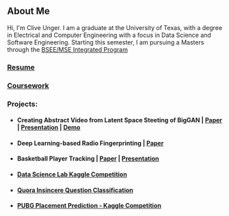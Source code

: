 ## About Me

Hi, I'm Clive Unger. I am a graduate at the University of Texas, with a degree in Electrical and Computer Engineering with a focus in Data Science and Software Engineering. Starting this semester, I am pursuing a Masters through the [BSEE/MSE Integrated Program](http://www.ece.utexas.edu/bsms)

### [Resume](https://cliveunger.github.io/CliveUngerResume.pdf)

### [Coursework](./education.md)

### Projects:

- #### Creating Abstract Video from Latent Space Steeting of BigGAN | [Paper](./reports/BigGAN_Videos_Report.pdf) | [Presentation](https://docs.google.com/presentation/d/e/2PACX-1vS1bYKvu3R5y2kJFHJEpdyGy8EieVAjQGCHrc74a2eUZjFYJh7qsIiHmhngtScJQmq_d-2Gqj_iywLY/pub?start=false&loop=false&delayms=3000) | [Demo](https://drive.google.com/file/d/1z4F5TKw6YKut5AIcZTFWhXW77IAkgKhf/view?usp=sharing)

- #### Deep Learning-based Radio Fingerprinting | [Paper](./reports/Radio_Fingerprinting.pdf)

- #### Basketball Player Tracking | [Paper](./reports/Basketball_Player_Tracking.pdf) | [Presentation](https://docs.google.com/presentation/d/e/2PACX-1vT525j_UuNkivVtRqCjYeV2HAox3mmZBAPue019F4AFuEivJcN2BaSKApaNow3s5_GRzLfK2jInE-lw/pub?start=false&loop=false&delayms=3000)

- #### [Data Science Lab Kaggle Competition](./projects/DataScienceLabKaggle.md)

- #### [Quora Insincere Question Classification](https://yuan-chang-ut.github.io/Data-Science-Principles-Final-Project/)

- #### [PUBG Placement Prediction - Kaggle Competition](https://cliveunger.github.io/EE460J_Final_Project_PUBG/)
